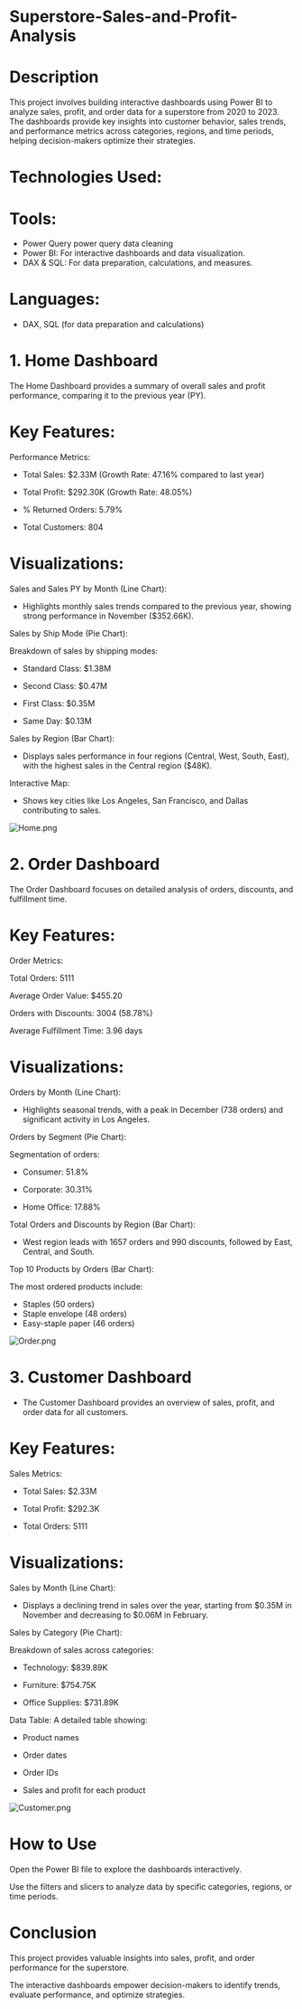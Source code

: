 # Superstore-Sales-and-Profit-Analysis

# Description
This project involves building interactive dashboards using Power BI to analyze sales, profit, and order data for a superstore from 2020 to 2023. The dashboards provide key insights into customer behavior, sales trends, and performance metrics across categories, regions, and time periods, helping decision-makers optimize their strategies.


# Technologies Used:
# Tools:
- Power Query power query data cleaning
- Power BI: For interactive dashboards and data visualization.
- DAX & SQL: For data preparation, calculations, and measures.


# Languages: 
- DAX, SQL (for data preparation and calculations)

# 1. Home Dashboard

The Home Dashboard provides a summary of overall sales and profit performance, comparing it to the previous year (PY).

# Key Features:

Performance Metrics:

- Total Sales: $2.33M (Growth Rate: 47.16% compared to last year)

- Total Profit: $292.30K (Growth Rate: 48.05%)

- % Returned Orders: 5.79%

- Total Customers: 804

# Visualizations:

Sales and Sales PY by Month (Line Chart): 

- Highlights monthly sales trends compared to the previous year, showing strong performance in November ($352.66K).

Sales by Ship Mode (Pie Chart):

Breakdown of sales by shipping modes:

- Standard Class: $1.38M

- Second Class: $0.47M

- First Class: $0.35M

- Same Day: $0.13M

Sales by Region (Bar Chart):

- Displays sales performance in four regions (Central, West, South, East), with the highest sales in the Central region ($48K).

Interactive Map:

- Shows key cities like Los Angeles, San Francisco, and Dallas contributing to sales.

![Home.png](Home.png)


# 2. Order Dashboard
The Order Dashboard focuses on detailed analysis of orders, discounts, and fulfillment time.

# Key Features:
Order Metrics:

Total Orders: 5111

Average Order Value: $455.20

Orders with Discounts: 3004 (58.78%)

Average Fulfillment Time: 3.96 days

# Visualizations:

Orders by Month (Line Chart):

- Highlights seasonal trends, with a peak in December (738 orders) and significant activity in Los Angeles.

Orders by Segment (Pie Chart):

Segmentation of orders:

- Consumer: 51.8%

- Corporate: 30.31%

- Home Office: 17.88%

Total Orders and Discounts by Region (Bar Chart):

- West region leads with 1657 orders and 990 discounts, followed by East, Central, and South.


Top 10 Products by Orders (Bar Chart):

The most ordered products include:
- Staples (50 orders)
- Staple envelope (48 orders)
- Easy-staple paper (46 orders)

![Order.png](Order.png)


# 3. Customer Dashboard
- The Customer Dashboard provides an overview of sales, profit, and order data for all customers.

# Key Features:
Sales Metrics:

- Total Sales: $2.33M

- Total Profit: $292.3K

- Total Orders: 5111

# Visualizations:
Sales by Month (Line Chart):

- Displays a declining trend in sales over the year, starting from $0.35M in November and decreasing to $0.06M in February.

Sales by Category (Pie Chart):

Breakdown of sales across categories:

- Technology: $839.89K

- Furniture: $754.75K

- Office Supplies: $731.89K

Data Table:
A detailed table showing:

- Product names

- Order dates

- Order IDs

- Sales and profit for each product

![Customer.png](Customer.png)







# How to Use
Open the Power BI file to explore the dashboards interactively.

Use the filters and slicers to analyze data by specific categories, regions, or time periods.

# Conclusion
This project provides valuable insights into sales, profit, and order performance for the superstore.

The interactive dashboards empower decision-makers to identify trends, evaluate performance, and optimize strategies.


